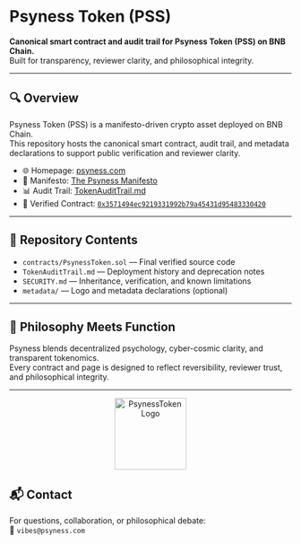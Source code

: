 # Psyness Token (PSS)

**Canonical smart contract and audit trail for Psyness Token (PSS) on BNB Chain.**  
Built for transparency, reviewer clarity, and philosophical integrity.

---


## 🔍 Overview

Psyness Token (PSS) is a manifesto-driven crypto asset deployed on BNB Chain.  
This repository hosts the canonical smart contract, audit trail, and metadata declarations to support public verification and reviewer clarity.

- 🌐 Homepage: [psyness.com](https://psyness.com)
- 📜 Manifesto: [The Psyness Manifesto](https://psyness.com/the-psyness-pss-manifesto-awakening-the-psyche-in-a-cyber-cosmic-age)
- 📊 Audit Trail: [TokenAuditTrail.md](https://github.com/ThePsyness/Psyness-Token/blob/main/TokenAuditTrail.md)
- 🔗 Verified Contract: [`0x3571494ec9219331992b79a45431d95483330420`](https://bscscan.com/token/0x3571494ec9219331992b79a45431d95483330420)


---

## 📁 Repository Contents

- `contracts/PsynessToken.sol` — Final verified source code
- `TokenAuditTrail.md` — Deployment history and deprecation notes
- `SECURITY.md` — Inheritance, verification, and known limitations
- `metadata/` — Logo and metadata declarations (optional)

---

## 🧠 Philosophy Meets Function

Psyness blends decentralized psychology, cyber-cosmic clarity, and transparent tokenomics.  
Every contract and page is designed to reflect reversibility, reviewer trust, and philosophical integrity.

---

<p align="center">
  <img src="https://www.psyness.com/wp-content/uploads/2025/09/PSYNESS-TOKEN-32X32.svg" alt="PsynessToken Logo" width="128"/>
</p>


## 📬 Contact

For questions, collaboration, or philosophical debate:  
📧 `vibes@psyness.com`

